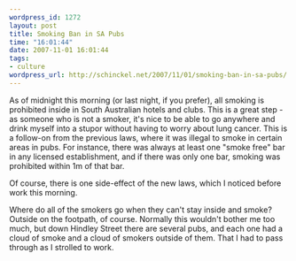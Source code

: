 ```yaml
--- 
wordpress_id: 1272
layout: post
title: Smoking Ban in SA Pubs
time: "16:01:44"
date: 2007-11-01 16:01:44
tags: 
- culture
wordpress_url: http://schinckel.net/2007/11/01/smoking-ban-in-sa-pubs/
---
```

As of midnight this morning (or last night, if you prefer), all smoking is prohibited inside in South Australian hotels and clubs. This is a great step - as someone who is not a smoker, it's nice to be able to go anywhere and drink myself into a stupor without having to worry about lung cancer. This is a follow-on from the previous laws, where it was illegal to smoke in certain areas in pubs. For instance, there was always at least one "smoke free" bar in any licensed establishment, and if there was only one bar, smoking was prohibited within 1m of that bar.

Of course, there is one side-effect of the new laws, which I noticed before work this morning.

Where do all of the smokers go when they can't stay inside and smoke? Outside on the footpath, of course. Normally this wouldn't bother me too much, but down Hindley Street there are several pubs, and each one had a cloud of smoke and a cloud of smokers outside of them. That I had to pass through as I strolled to work.

